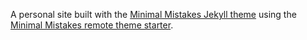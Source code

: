 A personal site built with the [Minimal Mistakes Jekyll theme](https://github.com/mmistakes/minimal-mistakes) using the [Minimal Mistakes remote theme starter](https://github.com/mmistakes/mm-github-pages-starter).